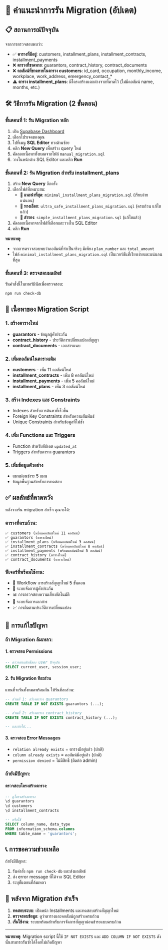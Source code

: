 # 🚀 คำแนะนำการรัน Migration (อัปเดต)

## 📋 สถานการณ์ปัจจุบัน

จากการตรวจสอบพบว่า:
- ✅ **ตารางที่มีอยู่**: customers, installment_plans, installment_contracts, installment_payments
- ❌ **ตารางที่ขาดหาย**: guarantors, contract_history, contract_documents
- ❌ **คอลัมน์ที่ขาดหายในตาราง customers**: id_card, occupation, monthly_income, workplace, work_address, emergency_contact_*
- ⚠️ **ตาราง installment_plans**: มีโครงสร้างแตกต่างจากที่คาดไว้ (ไม่มีคอลัมน์ name, months, etc.)

## 🛠️ วิธีการรัน Migration (2 ขั้นตอน)

### ขั้นตอนที่ 1: รัน Migration หลัก
1. เปิด [Supabase Dashboard](https://supabase.com/dashboard)
2. เลือกโปรเจคของคุณ
3. ไปที่เมนู **SQL Editor** ทางด้านซ้าย
4. คลิก **New Query** เพื่อสร้าง query ใหม่
5. คัดลอกเนื้อหาทั้งหมดจากไฟล์ `manual_migration.sql`
6. วางในหน้าต่าง SQL Editor และคลิก **Run**

### ขั้นตอนที่ 2: รัน Migration สำหรับ installment_plans
1. สร้าง **New Query** อีกครั้ง
2. เลือกไฟล์ที่เหมาะสม:
   - **🥇 แนะนำที่สุด**: `minimal_installment_plans_migration.sql` (เรียบง่าย แน่นอน)
   - **🥈 ทางเลือก**: `ultra_safe_installment_plans_migration.sql` (ครบถ้วน แก้ไขแล้ว)
   - **🥉 สำรอง**: `simple_installment_plans_migration.sql` (แก้ไขแล้ว)
3. คัดลอกเนื้อหาจากไฟล์ที่เลือกและวางใน SQL Editor
4. คลิก **Run**

**หมายเหตุ**: 
- จากการตรวจสอบพบว่าคอลัมน์ที่จำเป็นจริงๆ มีเพียง `plan_number` และ `total_amount`
- ไฟล์ `minimal_installment_plans_migration.sql` เป็นเวอร์ชันที่เรียบง่ายและแน่นอนที่สุด

### ขั้นตอนที่ 3: ตรวจสอบผลลัพธ์
รันคำสั่งนี้ในเทอร์มินัลเพื่อตรวจสอบ:
```bash
npm run check-db
```

## 📄 เนื้อหาของ Migration Script

### 1. สร้างตารางใหม่
- **guarantors** - ข้อมูลผู้ค้ำประกัน
- **contract_history** - ประวัติการเปลี่ยนแปลงสัญญา
- **contract_documents** - เอกสารแนบ

### 2. เพิ่มคอลัมน์ในตารางเดิม
- **customers** - เพิ่ม 11 คอลัมน์ใหม่
- **installment_contracts** - เพิ่ม 8 คอลัมน์ใหม่
- **installment_payments** - เพิ่ม 5 คอลัมน์ใหม่
- **installment_plans** - เพิ่ม 3 คอลัมน์ใหม่

### 3. สร้าง Indexes และ Constraints
- Indexes สำหรับการค้นหาที่เร็วขึ้น
- Foreign Key Constraints สำหรับความสัมพันธ์
- Unique Constraints สำหรับข้อมูลที่ไม่ซ้ำ

### 4. เพิ่ม Functions และ Triggers
- Function สำหรับอัปเดต `updated_at`
- Triggers สำหรับตาราง guarantors

### 5. เพิ่มข้อมูลตัวอย่าง
- แผนผ่อนชำระ 5 แผน
- ข้อมูลพื้นฐานสำหรับการทดสอบ

## ✅ ผลลัพธ์ที่คาดหวัง

หลังจากรัน migration สำเร็จ คุณจะได้:

### ตารางที่ครบถ้วน:
```
✅ customers (พร้อมคอลัมน์ใหม่ 11 คอลัมน์)
✅ guarantors (ตารางใหม่)
✅ installment_plans (พร้อมคอลัมน์ใหม่ 3 คอลัมน์)
✅ installment_contracts (พร้อมคอลัมน์ใหม่ 8 คอลัมน์)
✅ installment_payments (พร้อมคอลัมน์ใหม่ 5 คอลัมน์)
✅ contract_history (ตารางใหม่)
✅ contract_documents (ตารางใหม่)
```

### ฟีเจอร์ที่พร้อมใช้งาน:
- 🎯 Workflow การสร้างสัญญาใหม่ 5 ขั้นตอน
- 👥 ระบบจัดการผู้ค้ำประกัน
- 📊 การตรวจสอบความเสี่ยงอัตโนมัติ
- 📁 ระบบจัดการเอกสาร
- 📈 การติดตามประวัติการเปลี่ยนแปลง

## 🔧 การแก้ไขปัญหา

### ถ้า Migration ล้มเหลว:

#### 1. ตรวจสอบ Permissions
```sql
-- ตรวจสอบสิทธิ์ของ user ปัจจุบัน
SELECT current_user, session_user;
```

#### 2. รัน Migration ทีละส่วน
แทนที่จะรันทั้งหมดพร้อมกัน ให้รันทีละส่วน:

```sql
-- ส่วนที่ 1: สร้างตาราง guarantors
CREATE TABLE IF NOT EXISTS guarantors (...);

-- ส่วนที่ 2: สร้างตาราง contract_history
CREATE TABLE IF NOT EXISTS contract_history (...);

-- และต่อไป...
```

#### 3. ตรวจสอบ Error Messages
- `relation already exists` = ตารางมีอยู่แล้ว (ปกติ)
- `column already exists` = คอลัมน์มีอยู่แล้ว (ปกติ)
- `permission denied` = ไม่มีสิทธิ์ (ติดต่อ admin)

### ถ้ายังมีปัญหา:

#### ตรวจสอบโครงสร้างตาราง:
```sql
-- ดูโครงสร้างตาราง
\d guarantors
\d customers
\d installment_contracts

-- หรือใช้
SELECT column_name, data_type 
FROM information_schema.columns 
WHERE table_name = 'guarantors';
```

## 📞 การขอความช่วยเหลือ

ถ้ายังมีปัญหา:
1. รันคำสั่ง `npm run check-db` และส่งผลลัพธ์
2. ส่ง error message ที่ได้จาก SQL Editor
3. ระบุขั้นตอนที่ล้มเหลว

## 🎉 หลังจาก Migration สำเร็จ

1. **ทดสอบระบบ**: เปิดหน้า Installments และทดสอบสร้างสัญญาใหม่
2. **ตรวจสอบข้อมูล**: ดูว่าตารางและคอลัมน์ถูกสร้างครบถ้วน
3. **เริ่มใช้งาน**: ระบบพร้อมสำหรับการจัดการสัญญาผ่อนชำระแบบครบถ้วน

---

**หมายเหตุ**: Migration script นี้ใช้ `IF NOT EXISTS` และ `ADD COLUMN IF NOT EXISTS` ดังนั้นสามารถรันซ้ำได้โดยไม่เกิดปัญหา